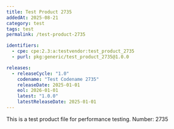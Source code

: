 ```yaml
---
title: Test Product 2735
addedAt: 2025-08-21
category: test
tags: test
permalink: /test-product-2735

identifiers:
  - cpe: cpe:2.3:a:testvendor:test_product_2735
  - purl: pkg:generic/test_product_2735@1.0.0

releases:
  - releaseCycle: "1.0"
    codename: "Test Codename 2735"
    releaseDate: 2025-01-01
    eol: 2026-01-01
    latest: "1.0.0"
    latestReleaseDate: 2025-01-01
---
```


This is a test product file for performance testing. Number: 2735

